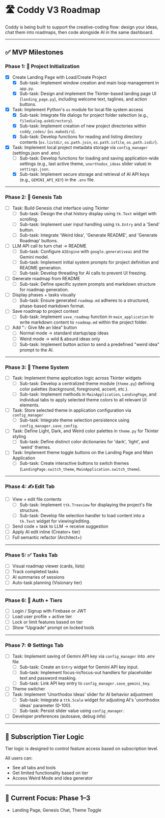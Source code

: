 # 🛣️ Coddy V3 Roadmap

Coddy is being built to support the creative-coding flow: design your ideas, chat them into roadmaps, then code alongside AI in the same dashboard.

---

## ✅ MVP Milestones

### Phase 1: 🔁 Project Initialization

- [x] Create Landing Page with Load/Create Project
  - [x] Sub-task: Implement window creation and main loop management in `app.py`.
  - [x] Sub-task: Design and implement the Tkinter-based landing page UI (`landing_page.py`), including welcome text, taglines, and action buttons.
- [x] Task: Implement Python's `os` module for local file system access
  - [x] Sub-task: Integrate file dialogs for project folder selection (e.g., `filedialog.askdirectory`).
  - [x] Sub-task: Implement creation of new project directories within `coddy_codes/` (`os.makedirs`).
  - [x] Sub-task: Develop functions for reading and listing directory contents (`os.listdir`, `os.path.join`, `os.path.isfile`, `os.path.isdir`).
- [x] Task: Implement local project metadata storage via `config_manager` (settings.json and .env)
  - [ ] Sub-task: Develop functions for loading and saving application-wide settings (e.g., last active theme, `unorthodox_ideas` slider value) in `settings.json`.
  - [x] Sub-task: Implement secure storage and retrieval of AI API keys (e.g., `GEMINI_API_KEY`) in the `.env` file.

---

### Phase 2: 🌱 Genesis Tab

- [ ] Task: Build Genesis chat interface using Tkinter
  - [ ] Sub-task: Design the chat history display using `tk.Text` widget with scrolling.
  - [ ] Sub-task: Implement user input handling using `tk.Entry` and a 'Send' button.
  - [ ] Sub-task: Integrate 'Weird Idea', 'Generate README', and 'Generate Roadmap' buttons.
- [ ] LLM API call to turn chat → README
  - [ ] Sub-task: Configure `AIEngine` with `google.generativeai` and the Gemini model.
  - [ ] Sub-task: Implement initial system prompts for project definition and README generation.
  - [ ] Sub-task: Develop threading for AI calls to prevent UI freezing.
- [ ] Generate roadmap from README
  - [ ] Sub-task: Define specific system prompts and markdown structure for roadmap generation.
- [ ] Display phases + tasks visually
  - [ ] Sub-task: Ensure generated `roadmap.md` adheres to a structured, phase-based markdown format.
- [ ] Save roadmap to project context
  - [ ] Sub-task: Implement `save_roadmap` function in `main_application` to write markdown content to `roadmap.md` within the project folder.
- [ ] Add “💡 Give Me an Idea” button
  - [ ] Normal mode → standard startup/app ideas
  - [ ] Weird mode → wild & absurd ideas only
  - [ ] Sub-task: Implement button action to send a predefined "weird idea" prompt to the AI.

---

### Phase 3: 🎨 Theme System

- [ ] Task: Implement theme application logic across Tkinter widgets
  - [ ] Sub-task: Develop a centralized theme module (`theme.py`) defining color palettes (background, foreground, accent, etc.).
  - [ ] Sub-task: Implement methods in `MainApplication`, `LandingPage`, and individual tabs to apply selected theme colors to all relevant UI elements.
- [ ] Task: Store selected theme in application configuration via `config_manager`
  - [ ] Sub-task: Integrate theme selection persistence using `config_manager.save_config`.
- [ ] Task: Define Light, Dark, and Weird color palettes in `theme.py` for Tkinter styling
  - [ ] Sub-task: Define distinct color dictionaries for 'dark', 'light', and 'weird' themes.
- [ ] Task: Implement theme toggle buttons on the Landing Page and Main Application
  - [ ] Sub-task: Create interactive buttons to switch themes (`LandingPage.switch_theme`, `MainApplication.switch_theme`).

---

### Phase 4: ✍️ Edit Tab

- [ ] View + edit file contents
  - [ ] Sub-task: Implement `ttk.Treeview` for displaying the project's file structure.
  - [ ] Sub-task: Develop file selection handler to load content into a `tk.Text` widget for viewing/editing.
- [ ] Send code + task to LLM → receive suggestion
- [ ] Apply AI edit inline (Creator+ tier)
- [ ] Full semantic refactor (Architect+)

---

### Phase 5: ✅ Tasks Tab

- [ ] Visual roadmap viewer (cards, lists)
- [ ] Track completed tasks
- [ ] AI summaries of sessions
- [ ] Auto-task planning (Visionary tier)

---

### Phase 6: 👤 Auth + Tiers

- [ ] Login / Signup with Firebase or JWT
- [ ] Load user profile + active tier
- [ ] Lock or limit features based on tier
- [ ] Show “Upgrade” prompt on locked tools

---

### Phase 7: ⚙️ Settings Tab

- [ ] Task: Implement saving of Gemini API key via `config_manager` into .env file
  - [ ] Sub-task: Create an `Entry` widget for Gemini API key input.
  - [ ] Sub-task: Implement focus-in/focus-out handlers for placeholder text and password masking.
  - [ ] Sub-task: Link API key entry to `config_manager.save_gemini_key`.
- [ ] Theme switcher
- [ ] Task: Implement 'Unorthodox Ideas' slider for AI behavior adjustment
  - [ ] Sub-task: Integrate a `ttk.Scale` widget for adjusting AI's 'unorthodox ideas' parameter (0-100).
  - [ ] Sub-task: Persist slider value using `config_manager`.
- [ ] Developer preferences (autosave, debug info)

---

## 💸 Subscription Tier Logic

Tier logic is designed to control feature access based on subscription level.

All users can:

- See all tabs and tools
- Get limited functionality based on tier
- Access Weird Mode and idea generator

---

## 🌟 Current Focus: Phase 1–3

- Landing Page, Genesis Chat, Theme Toggle
